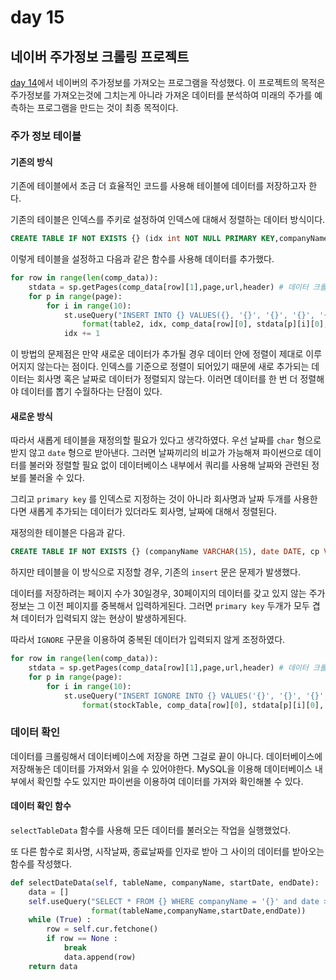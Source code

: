 # day 15

## 네이버 주가정보 크롤링 프로젝트

[day 14](https://github.com/56unbreakable/TIL/blob/master/TIL/day14.md)에서 네이버의 주가정보를 가져오는 프로그램을 작성했다. 이 프로젝트의 목적은 주가정보를 가져오는것에 그치는게 아니라 가져온 데이터를 분석하여 미래의 주가를 예측하는 프로그램을 만드는 것이 최종 목적이다.

### 주가 정보 테이블

#### 기존의 방식

기존에 테이블에서 조금 더 효율적인 코드를 사용해 테이블에 데이터를 저장하고자 한다.

기존의 테이블은 인덱스를 주키로 설정하여 인덱스에 대해서 정렬하는 데이터 방식이다.

```sql
CREATE TABLE IF NOT EXISTS {} (idx int NOT NULL PRIMARY KEY,companyName VARCHAR(15), date VARCHAR(15), cp VARCHAR(15), ade VARCHAR(15), mp VARCHAR(15), hp VARCHAR(15), rp VARCHAR(15), tv VARCHAR(15));
```

이렇게 테이블을 설정하고 다음과 같은 함수를 사용해 데이터를 추가했다.

```python
for row in range(len(comp_data)):
    stdata = sp.getPages(comp_data[row][1],page,url,header) # 데이터 크롤링
    for p in range(page):
        for i in range(10):
            st.useQuery("INSERT INTO {} VALUES({}, '{}', '{}', '{}', '{}', '{}', '{}', '{}', '{}')".
                format(table2, idx, comp_data[row][0], stdata[p][i][0], stdata[p][i][1], stdata[p][i][2], stdata[p][i][3], 					stdata[p][i][4], stdata[p][i][5], stdata[p][i][6]))
            idx += 1
```

이 방법의 문제점은 만약 새로운 데이터가 추가될 경우 데이터 안에 정렬이 제대로 이루어지지 않는다는 점이다. 인덱스를 기준으로 정렬이 되어있기 때문에 새로 추가되는 데이터는 회사명 혹은 날짜로 데이터가 정렬되지 않는다. 이러면 데이터를 한 번 더 정렬해야 데이터를 뽑기 수월하다는 단점이 있다.

#### 새로운 방식

따라서 새롭게 테이블을 재정의할 필요가 있다고 생각하였다. 우선 날짜를 `char` 형으로 받지 않고 `date` 형으로 받아낸다. 그러면 날짜끼리의 비교가 가능해져 파이썬으로 데이터를 불러와 정렬할 필요 없이 데이터베이스 내부에서 쿼리를 사용해 날짜와 관련된 정보를 불러올 수 있다.

그리고 `primary key` 를 인덱스로 지정하는 것이 아니라 회사명과 날짜 두개를 사용한다면 새롭게 추가되는 데이터가 있더라도 회사명, 날짜에 대해서 정렬된다.

재정의한 테이블은 다음과 같다.

```sql
CREATE TABLE IF NOT EXISTS {} (companyName VARCHAR(15), date DATE, cp VARCHAR(15), ade VARCHAR(15), mp VARCHAR(15), hp VARCHAR(15), rp VARCHAR(15), tv VARCHAR(15),PRIMARY KEY(companyName, date))
```

하지만 테이블을 이 방식으로 지정할 경우, 기존의 `insert` 문은 문제가 발생했다.

데이터를 저장하려는 페이지 수가 30일경우, 30페이지의 데이터를 갖고 있지 않는 주가 정보는 그 이전 페이지를 중복해서 입력하게된다. 그러면 `primary key` 두개가 모두 겹쳐 데이터가 입력되지 않는 현상이 발생하게된다.

따라서 `IGNORE` 구문을 이용하여 중복된 데이터가 입력되지 않게 조정하였다.

```python
for row in range(len(comp_data)):
    stdata = sp.getPages(comp_data[row][1],page,url,header) # 데이터 크롤링
    for p in range(page):
        for i in range(10):
            st.useQuery("INSERT IGNORE INTO {} VALUES('{}', '{}', '{}', '{}', '{}', '{}', '{}', '{}')".
                format(stockTable, comp_data[row][0], stdata[p][i][0], stdata[p][i][1], stdata[p][i][2], stdata[p][i][3], 					stdata[p][i][4], stdata[p][i][5], stdata[p][i][6]))
```



### 데이터 확인

데이터를 크롤링해서 데이터베이스에 저장을 하면 그걸로 끝이 아니다. 데이터베이스에 저장해놓은 데이터를 가져와서 읽을 수 있어야한다. MySQL을 이용해 데이터베이스 내부에서 확인할 수도 있지만 파이썬을 이용하여 데이터를 가져와 확인해볼 수 있다.

#### 데이터 확인 함수

`selectTableData` 함수를 사용해 모든 데이터를 불러오는 작업을 실행했었다.

또 다른 함수로 회사명, 시작날짜, 종료날짜를 인자로 받아 그 사이의 데이터를 받아오는 함수를 작성했다. 

```python
def selectDateData(self, tableName, companyName, startDate, endDate):
    data = []
    self.useQuery("SELECT * FROM {} WHERE companyName = '{}' and date >= '{}' AND date <= '{}'".
                  format(tableName,companyName,startDate,endDate))
    while (True) :
        row = self.cur.fetchone()
        if row == None :
            break
            data.append(row)
	return data
```

